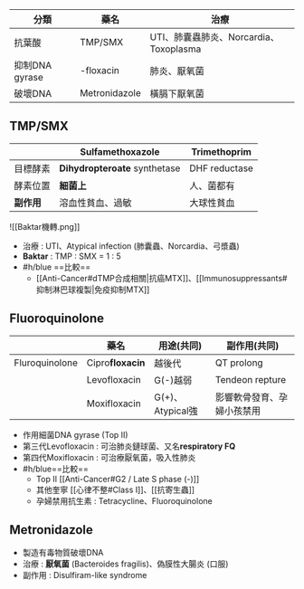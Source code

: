 | 分類           | 藥名          | 治療                                   |
|----------------|---------------|----------------------------------------|
| 抗葉酸         | TMP/SMX       | UTI、肺囊蟲肺炎、Norcardia、Toxoplasma |
| 抑制DNA gyrase | -floxacin     | 肺炎、厭氧菌                           |
| 破壞DNA        | Metronidazole | 橫膈下厭氧菌                           |
## TMP/SMX
|          | Sulfamethoxazole           | Trimethoprim  |
|----------|----------------------------|---------------|
| 目標酵素 | **Dihydropteroate** synthetase | DHF reductase |
| 酵素位置 | **細菌上**                     | 人、菌都有    |
| **副作用**   | 溶血性貧血、過敏           | 大球性貧血    |
![[Baktar機轉.png]]
- 治療 : UTI、Atypical infection (肺囊蟲、Norcardia、弓漿蟲)
- **Baktar** : TMP : SMX = 1 : 5
- #h/blue ==比較==
	- [[Anti-Cancer#dTMP合成相關|抗癌MTX]]、[[Immunosuppressants#抑制淋巴球複製|免疫抑制MTX]]
## Fluoroquinolone
|                | 藥名           | 用途(共同)       | 副作用(共同)                     |
|----------------|----------------|------------------|----------------------------|
| Fluroquinolone | Cipro**floxacin**  | 越後代           | QT prolong                 |
|                | Levofloxacin   | G(-)越弱         | Tendeon repture            |
|                | Moxifloxacin   | G(+)、Atypical強 | 影響軟骨發育、孕婦小孩禁用   |
- 作用細菌DNA gyrase (Top II)
- 第三代Levofloxacin : 可治肺炎鏈球菌、又名**respiratory FQ**
- 第四代Moxifloxacin : 可治療厭氧菌，吸入性肺炎
- #h/blue==比較==
	- Top II [[Anti-Cancer#G2 / Late S phase (-)]]
	- 其他奎寧 [[心律不整#Class I]]、[[抗寄生蟲]]
	- 孕婦禁用抗生素 : Tetracycline、Fluoroquinolone
## Metronidazole
- 製造有毒物質破壞DNA
- 治療 : **厭氧菌** (Bacteroides fragilis)、偽膜性大腸炎 (口服)
- 副作用 : Disulfiram-like syndrome
